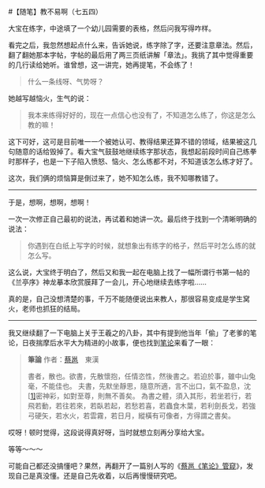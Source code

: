 #【随笔】教不易啊（七五四）

大宝在练字，中途填了一个幼儿园需要的表格，然后问我写得咋样。

看完之后，我忽然想起点什么来，告诉她说，练字除了字，还要注意章法。然后，翻了翻她那本字帖，字帖的最后用了两三页纸讲解「章法」。我挑了其中觉得重要的几行读给她听。谁曾想，这一讲完，她再提笔，不会练了！

> 什么一条线呀、气势呀？

她越写越恼火，生气的说：

> 我本来练得好好的，现在一点信心也没有了，不知道怎么练了，你这是怎么教的嘛！

这下可好，这可是目前唯一一个被她认可、教得结果还算不错的领域，结果被这几句随意的话给毁掉了。看大宝气鼓鼓地继续练字那状态，我想起前段时间自己练拳时那样子，也是一下子陷入愤怒、恼火、怎么练都不对，不知道该怎么练才好了。

这次，我们俩的烦恼算是倒过来了，她不知怎么练，我不知哪教错了。

----

于是，想啊，想啊，想啊！

一次一次修正自己最初的说法，再试着和她讲一次。最后终于找到一个清晰明确的说法：

> 你遇到在白纸上写字的时候，就想象出有练字的格子，然后平时怎么练的就怎么写。

这么说，大宝终于明白了，然后又和我一起在电脑上找了一幅所谓行书第一帖的《兰亭序》神龙摹本欣赏膜拜了一会儿，开心地继续去练字啦……

真的是，自己没想清楚的事，千万不能随便说出来教人，那很容易变成是学生窝火，老师也抓狂的结局。

----

我又继续翻了一下电脑上关于王羲之的八卦，其中有提到他当年「偷」了老爹的笔论，日夜揣摩后水平大为精进的小故事，便也找到[笔论](https://zh.m.wikisource.org/zh/%E7%AD%86%E8%AB%96)来看了一眼：

> **筆論**
> 作者：[蔡邕](https://zh.m.wikisource.org/wiki/Author:蔡邕)　東漢
>
> 書者，散也。欲書，先散懷抱，任情恣性，然後書之。若迫於事，雖中山兔毫，不能佳也。
> 夫書，先默坐靜思，隨意所適，言不出口，氣不盈息，沈[[1\]](https://zh.m.wikisource.org/zh/筆論#cite_note-1)密神彩，如對至尊，則無不善矣。
> 為書之體，須入其形，若坐若行，若飛若動，若往若來，若臥若起，若愁若喜，若蟲食木葉，若利劍長戈，若強弓硬矢，若水火，若雲霧，若日月，縱橫有可像者，方得謂之書矣。

哎呀！顿时觉得，这段说得真好呀，当时就想立刻再分享给大宝。

等等～～～

可能自己都还没搞懂吧？果然，再翻开了一篇别人写的《[蔡邕《笔论》管窥](http://www.shufalu.com/mj/caiyong/314.html)》，发现自己是真没懂。还是自己先收着，以后再慢慢研究吧。